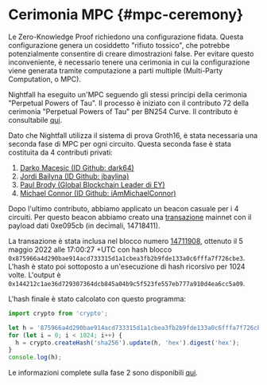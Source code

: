 
# Cerimonia MPC {#mpc-ceremony}
Le Zero-Knowledge Proof richiedono una configurazione fidata. Questa configurazione genera un cosiddetto "rifiuto tossico", che potrebbe potenzialmente consentire di creare dimostrazioni false. Per evitare questo inconveniente, è necessario tenere una cerimonia in cui la configurazione viene generata tramite computazione a parti multiple (Multi-Party Computation, o MPC).

Nightfall ha eseguito un'MPC seguendo gli stessi principi della cerimonia "Perpetual Powers of Tau". Il processo è iniziato con il contributo 72 della cerimonia "Perpetual Powers of Tau" per BN254 Curve. Il contributo è consultabile [qui](https://github.com/weijiekoh/perpetualpowersoftau/tree/master/0071_edward_response).

Dato che Nightfall utilizza il sistema di prova Groth16, è stata necessaria una seconda fase di MPC per ogni circuito. Questa seconda fase è stata costituita da 4 contributi privati:

1. [Darko Macesic (ID Github: dark64)](https://github.com/maticnetwork/nightfall_phase2ceremony/blob/main/atttestations/1_Darko.md)
2. [Jordi Bailyna (ID Github: jbaylina)](https://github.com/maticnetwork/nightfall_phase2ceremony/blob/main/atttestations/2_Baylina.md)
3. [Paul Brody (Global Blockchain Leader di EY)](https://github.com/maticnetwork/nightfall_phase2ceremony/blob/main/atttestations/3_Brody.md)
4. [Michael Connor (ID Github: iAmMichaelConnor)](https://github.com/maticnetwork/nightfall_phase2ceremony/blob/main/atttestations/4_Connor.md)

Dopo l'ultimo contributo, abbiamo applicato un beacon casuale per i 4 circuiti. Per questo beacon abbiamo creato una [transazione](https://etherscan.io/tx/0xd42eff8e34aa9227cdceb12daf1d868b3dec025ac23073cfd103bb697642dbc1) mainnet con il payload dati 0xe095cb (in decimali, 14718411).

La transazione è stata inclusa nel blocco numero [14711908](https://etherscan.io/block/14711908),
ottenuto il 5 maggio 2022 alle 17:00:27 +UTC con hash blocco
`0x875966a4d290bae914acd733315d1a1cbea3fb2b9fde133a0c6fffa7f726cbe3`.
L'hash è stato poi sottoposto a un'esecuzione di hash ricorsivo per 1024 volte. L'output è `0x144212c1ae36d729307364dcb845a04b9c5f523fe557eb777a910d4ea6cc5a09`.

L'hash finale è stato calcolato con questo programma:

```js
import crypto from 'crypto';

let h = '875966a4d290bae914acd733315d1a1cbea3fb2b9fde133a0c6fffa7f726cbe3';
for (let i = 0; i < 1024; i++) {
  h = crypto.createHash('sha256').update(h, 'hex').digest('hex');
}
console.log(h);
```

Le informazioni complete sulla fase 2 sono disponibili [qui](https://github.com/maticnetwork/nightfall_phase2ceremony/blob/main/atttestations/phase2.md).

